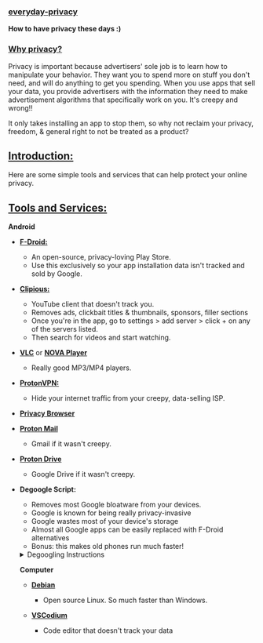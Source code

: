 ### [everyday-privacy](#)

**How to have privacy these days :)**

### [Why privacy?](#)

Privacy is important because advertisers' sole job is to learn how to manipulate your behavior. They want you to spend more on stuff you don't need, and will do anything to get you spending. When you use apps that sell your data, you provide advertisers with the information they need to make advertisement algorithms that specifically work on you. It's creepy and wrong!!

It only takes installing an app to stop them, so why not reclaim your privacy, freedom, & general right to not be treated as a product?

## [Introduction:](#)

Here are some simple tools and services that can help protect your online privacy.

## [Tools and Services:](#)

  **Android**
  
- **[F-Droid:](https://f-droid.org/en/)**
  - An open-source, privacy-loving Play Store.
  - Use this exclusively so your app installation data isn't tracked and sold by Google.

- **[Clipious:](https://f-droid.org/en/packages/com.github.lamarios.clipious/)**
  - YouTube client that doesn't track you.
  - Removes ads, clickbait titles & thumbnails, sponsors, filler sections
  - Once you're in the app, go to settings > add server > click + on any of the servers listed.
  - Then search for videos and start watching.

- **[VLC](https://f-droid.org/en/packages/org.videolan.vlc/)** or **[NOVA Player](https://f-droid.org/en/packages/org.courville.nova/)**
  - Really good MP3/MP4 players.

- **[ProtonVPN:](https://f-droid.org/en/packages/ch.protonvpn.android/)**
  - Hide your internet traffic from your creepy, data-selling ISP.

- **[Privacy Browser](https://f-droid.org/en/packages/com.stoutner.privacybrowser.standard/)**

- **[Proton Mail](https://account.proton.me/mail)**
  - Gmail if it wasn't creepy.

- **[Proton Drive](https://proton.me/drive)**
  - Google Drive if it wasn't creepy.

- **Degoogle Script:**
  - Removes most Google bloatware from your devices.
  - Google is known for being really privacy-invasive
  - Google wastes most of your device's storage
  - Almost all Google apps can be easily replaced with F-Droid alternatives
  - Bonus: this makes old phones run much faster!
    
  <details>
   
   <summary>Degoogling Instructions</summary>
     
      
  1. <a href="https://www.xda-developers.com/install-adb-windows-macos-linux/">Install ADB on your laptop</a>
  2. <a href="https://developer.android.com/studio/debug/dev-options">Enable USB Debugging</a>
  3. Plug your phone into your laptop and hit "allow usb debugging"
  4. Paste this into a terminal
    
      ```
      adb uninstall --user 0 com.google.android.apps.accessibility.auditor
      adb uninstall --user 0 com.google.android.apps.accessibility.maui.actionblocks
      adb uninstall --user 0 com.google.android.marvin.talkback
      adb uninstall --user 0 com.google.android.projection.gearhead
      adb uninstall --user 0 com.google.android.embedded.projection
      adb uninstall --user 0 com.google.android.apps.work.clouddpc
      adb uninstall --user 0 com.google.android.webview
      adb uninstall --user 0 com.google.android.webview.beta
      adb uninstall --user 0 com.google.android.webview.canary
      adb uninstall --user 0 com.google.android.webview.dev
      adb uninstall --user 0 com.google.android.tvrecommendations
      adb uninstall --user 0 com.google.android.tvlauncher
      adb uninstall --user 0 com.google.android.leanbacklauncher
      adb uninstall --user 0 com.google.android.tv.remote.service
      adb uninstall --user 0 com.google.android.wearable.assistant
      adb uninstall --user 0 com.google.android.backdrop
      adb uninstall --user 0 com.google.android.apps.blogger
      adb uninstall --user 0 com.google.android.calculator
      adb uninstall --user 0 com.google.samples.apps.cardboarddemo
      adb uninstall --user 0 com.google.android.ims
      adb uninstall --user 0 com.chrome.beta
      adb uninstall --user 0 com.chrome.canary
      adb uninstall --user 0 com.chrome.dev
      adb uninstall --user 0 com.google.chromeremotedesktop
      adb uninstall --user 0 com.google.android.apps.mediashell
      adb uninstall --user 0 com.google.android.deskclock
      adb uninstall --user 0 com.androidx.compose.material.catalog
      adb uninstall --user 0 com.google.android.contacts
      adb uninstall --user 0 com.google.android.apps.audition
      adb uninstall --user 0 com.google.android.apps.village.boond
      adb uninstall --user 0 com.google.android.apps.restore
      adb uninstall --user 0 com.google.android.apps.pixelmigrate
      adb uninstall --user 0 com.google.android.apps.wifisetup.app
      adb uninstall --user 0 com.google.android.apps.wellbeing
      adb uninstall --user 0 com.google.android.apps.camera.poseidon
      adb uninstall --user 0 com.google.android.apps.kids.familylinkhelper
      adb uninstall --user 0 com.google.location.nearby.apps.fastpair.validator
      adb uninstall --user 0 com.google.android.apps.nbu.files
      adb uninstall --user 0 com.google.android.apps.photosgo
      adb uninstall --user 0 com.google.android.apps.automotive.gamesnacks
      adb uninstall --user 0 com.google.android.inputmethod.latin
      adb uninstall --user 0 com.google.android.gm
      adb uninstall --user 0 com.google.android.gm.lite
      adb uninstall --user 0 com.google.android.googlequicksearchbox
      adb uninstall --user 0 com.google.android.apps.enterprise.cpanel
      adb uninstall --user 0 com.google.android.apps.aiy
      adb uninstall --user 0 com.google.android.apps.giant
      adb uninstall --user 0 com.google.android.katniss
      adb uninstall --user 0 com.google.android.apps.cultural
      adb uninstall --user 0 com.google.android.apps.googleassistant
      adb uninstall --user 0 com.google.android.apps.assistant
      adb uninstall --user 0 com.google.android.apps.authenticator2
      adb uninstall --user 0 com.google.android.apps.automotive.templates.host
      adb uninstall --user 0 com.google.android.apps.automotive.inputmethod
      adb uninstall --user 0 com.google.android.calendar
      adb uninstall --user 0 com.google.android.apps.dynamite
      adb uninstall --user 0 com.android.chrome
      adb uninstall --user 0 com.google.android.apps.classroom
      adb uninstall --user 0 com.google.android.apps.cloudconsole
      adb uninstall --user 0 com.google.enterprise.topaz.mobile.android
      adb uninstall --user 0 com.google.android.apps.docs.editors.docs
      adb uninstall --user 0 com.google.android.apps.docs
      adb uninstall --user 0 com.google.earth
      adb uninstall --user 0 com.google.android.apps.kids.familylink
      adb uninstall --user 0 com.google.android.apps.tycho
      adb uninstall --user 0 com.google.android.apps.adm
      adb uninstall --user 0 com.google.android.apps.fitness
      adb uninstall --user 0 com.google.android.apps.searchlite
      adb uninstall --user 0 com.google.android.apps.health.research.studies
      adb uninstall --user 0 com.google.android.apps.chromecast.app
      adb uninstall --user 0 com.google.samples.apps.iosched
      adb uninstall --user 0 com.google.android.keep
      adb uninstall --user 0 com.google.ar.lens
      adb uninstall --user 0 com.google.android.apps.ads.homeservices
      adb uninstall --user 0 com.google.android.apps.maps
      adb uninstall --user 0 com.google.android.apps.mapslite
      adb uninstall --user 0 com.google.android.apps.tachyon
      adb uninstall --user 0 com.google.android.apps.meetings
      adb uninstall --user 0 com.google.android.apps.messaging
      adb uninstall --user 0 com.google.android.apps.magazines
      adb uninstall --user 0 com.google.android.apps.subscriptions.red
      adb uninstall --user 0 com.google.android.apps.paidtasks
      adb uninstall --user 0 com.google.android.apps.nbu.paisa.user
      adb uninstall --user 0 com.google.android.apps.photos
      adb uninstall --user 0 com.google.android.apps.wearables.maestro.companion
      adb uninstall --user 0 com.google.android.apps.wear.companion
      adb uninstall --user 0 com.google.android.wearable.watchface.rwf
      adb uninstall --user 0 com.google.android.wearable.fitbit.mcu.data
      adb uninstall --user 0 com.google.android.apps.books
      adb uninstall --user 0 com.google.android.apps.playconsole
      adb uninstall --user 0 com.google.android.play.games
      adb uninstall --user 0 com.google.android.gms
      adb uninstall --user 0 com.google.ar.core
      adb uninstall --user 0 com.google.android.apps.podcasts
      adb uninstall --user 0 com.google.android.apps.docs.editors.sheets
      adb uninstall --user 0 com.google.android.apps.docs.editors.slides
      adb uninstall --user 0 com.google.android.apps.helprtc
      adb uninstall --user 0 com.google.android.apps.tasks
      adb uninstall --user 0 com.google.android.apps.translate
      adb uninstall --user 0 com.google.android.videos
      adb uninstall --user 0 com.google.android.apps.googlevoice
      adb uninstall --user 0 com.google.android.apps.walletnfcrel
      adb uninstall --user 0 com.google.android.apps.healthdata
      adb uninstall --user 0 com.google.android.wearable.healthservices
      adb uninstall --user 0 com.google.android.apps.jam
      adb uninstall --user 0 com.google.android.tv
      adb uninstall --user 0 com.google.android.apps.cloud.cloudbi
      adb uninstall --user 0 com.google.android.apps.accessibility.reveal
      adb uninstall --user 0 com.google.android.apps.accessibility.magnifier
      adb uninstall --user 0 com.google.android.apps.motionsense.bridge
      adb uninstall --user 0 com.google.android.apps.navlite
      adb uninstall --user 0 com.google.android.apps.onlineinsightspanel
      adb uninstall --user 0 com.google.android.apps.safetyhub
      adb uninstall --user 0 com.google.android.dialer
      adb uninstall --user 0 com.google.android.apps.photos.scanner
      adb uninstall --user 0 com.google.android.GoogleCamera
      adb uninstall --user 0 com.google.android.apps.camera.services
      adb uninstall --user 0 com.google.android.apps.pixel.health
      adb uninstall --user 0 com.google.android.wearable.pixel.pdms
      adb uninstall --user 0 com.google.android.apps.baselinestudy
      adb uninstall --user 0 com.google.research.projectrelate
      adb uninstall --user 0 com.google.android.wearable.protolayout.renderer
      adb uninstall --user 0 com.google.android.apps.seekh
      adb uninstall --user 0 com.google.android.accessibility.reader
      adb uninstall --user 0 com.google.android.apps.recorder
      adb uninstall --user 0 com.google.android.apps.userpanel
      adb uninstall --user 0 com.google.android.apps.security.securityhub
      adb uninstall --user 0 com.google.android.euicc
      adb uninstall --user 0 com.niksoftware.snapseed
      adb uninstall --user 0 com.google.socratic
      adb uninstall --user 0 com.google.android.accessibility.soundamplifier
      adb uninstall --user 0 com.google.android.tts
      adb uninstall --user 0 com.google.android.accessibility.switchaccess
      adb uninstall --user 0 com.google.toontastic
      adb uninstall --user 0 com.google.android.tv
      adb uninstall --user 0 com.google.android.youtube
      adb uninstall --user 0 com.google.android.apps.youtube.producer
      adb uninstall --user 0 com.google.android.youtube.tv
      adb uninstall --user 0 com.google.android.apps.youtube.kids
      adb uninstall --user 0 com.google.android.youtube.tvkids
      adb uninstall --user 0 com.google.android.apps.youtube.music
      adb uninstall --user 0 com.google.android.youtube.tvmusic
      adb uninstall --user 0 com.google.android.apps.youtube.music.pwa
      adb uninstall --user 0 com.google.android.apps.youtube.creator
      adb uninstall --user 0 com.google.android.apps.youtube.unplugged
      adb uninstall --user 0 com.google.android.youtube.tvunplugged
      ```
     
  </details>

  **Computer**
  
  - [**Debian**](https://www.wikihow.com/Install-Debian)
    - Open source Linux. So much faster than Windows. 

  - [**VSCodium**](https://vscodium.com/#install)
     - Code editor that doesn't track your data
